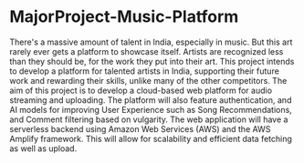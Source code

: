 # MajorProject-Music-Platform

There's a massive amount of talent in India, especially in music. But this art rarely ever gets a platform to showcase itself. Artists are recognized less than they should be, for the work they put into their art. This project intends to develop a platform for talented artists in India, supporting their future work and rewarding their skills, unlike many of the other competitors.
The aim of this project is to develop a cloud-based web platform for audio streaming and uploading. The platform will also feature authentication, and AI models for improving User Experience such as Song Recommendations, and Comment filtering based on vulgarity. The web application will have a serverless backend using Amazon Web Services (AWS) and the AWS Amplify framework. This will allow for scalability and efficient data fetching as well as upload.
